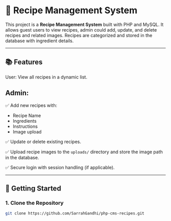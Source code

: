# 🍲 Recipe Management System

This project is a **Recipe Management System** built with PHP and MySQL. It allows guest users to view recipes, admin could add, update, and delete recipes and related images. Recipes are categorized and stored in the database with ingredient details.

---

## 📚 Features

 User: View all recipes in a dynamic list.

 Admin: 
 ---
 ✅ Add new recipes with:
- Recipe Name
- Ingredients
- Instructions
- Image upload

 ✅ Update or delete existing recipes.

 ✅ Upload recipe images to the `uploads/` directory and store the image path in the database.

 ✅ Secure login with session handling (if applicable).

---

## 🚀 Getting Started

### 1. Clone the Repository

```bash
git clone https://github.com/SarrahGandhi/php-cms-recipes.git
```
